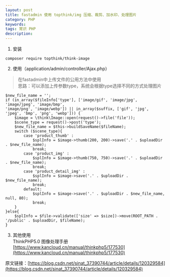 ```yaml
---
layout: post
title: fastadmin 使用 topthink/img 压缩、裁剪、加水印、处理图片
category: PHP
keywords: 
tags: 常识 PHP
description: 
---
```


1. 安装
```
composer require topthink/think-image
```

2. 使用（application/admin/controller/Ajax.php）   
> 在fastadmin中上传文件的公用方法中使用       
> 思路：可以添加上传参数type，系统会根据type选择不同的方式处理图片    
```
$new_file_name = '';
if (in_array($fileInfo['type'], ['image/gif', 'image/jpg', 'image/jpeg', 'image/bmp', 
'image/png', 'image/webp']) || in_array($suffix, ['gif', 'jpg', 'jpeg', 'bmp', 'png', 'webp'])) {
    $image = \think\Image::open(request()->file('file'));
    $scene_type = request()->post('type');
    $new_file_name = $this->buildSaveName($fileName);
    switch ($scene_type){
        case 'product_thumb' :
            $splInfo = $image->thumb(200, 200)->save('.' . $uploadDir . $new_file_name);
            break;
        case 'product_img' :
            $splInfo = $image->thumb(750, 750)->save('.' . $uploadDir . $new_file_name);
            break;
        case 'product_detail_img' :
            $splInfo = $image->save('.' . $uploadDir . $new_file_name);
            break;
        default:
            $splInfo = $image->save('.' . $uploadDir . $new_file_name, null, 80);
            break;
    }
}else{
    $splInfo = $file->validate(['size' => $size])->move(ROOT_PATH . '/public' . $uploadDir, $fileName);
}
```

3. 其他使用    
ThinkPHP5.0 图像处理手册[https://www.kancloud.cn/manual/thinkphp5/177530](https://www.kancloud.cn/manual/thinkphp5/177530)

原文链接：[https://blog.csdn.net/sinat_37390744/article/details/120329584](https://blog.csdn.net/sinat_37390744/article/details/120329584)